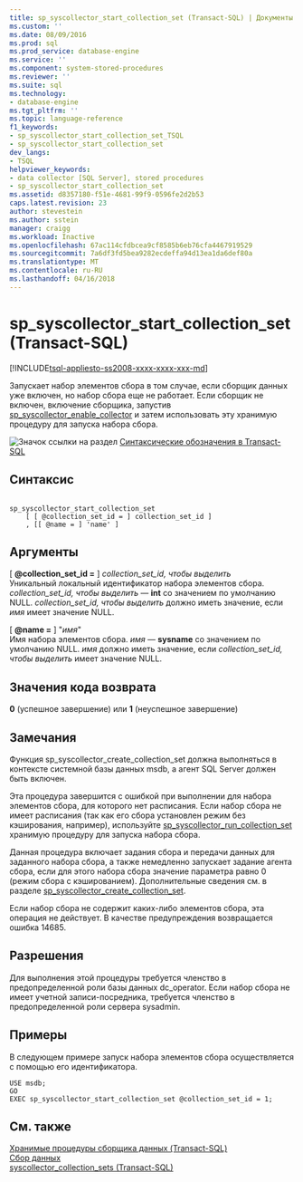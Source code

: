 ```yaml
---
title: sp_syscollector_start_collection_set (Transact-SQL) | Документы Microsoft
ms.custom: ''
ms.date: 08/09/2016
ms.prod: sql
ms.prod_service: database-engine
ms.service: ''
ms.component: system-stored-procedures
ms.reviewer: ''
ms.suite: sql
ms.technology:
- database-engine
ms.tgt_pltfrm: ''
ms.topic: language-reference
f1_keywords:
- sp_syscollector_start_collection_set_TSQL
- sp_syscollector_start_collection_set
dev_langs:
- TSQL
helpviewer_keywords:
- data collector [SQL Server], stored procedures
- sp_syscollector_start_collection_set
ms.assetid: d8357180-f51e-4681-99f9-0596fe2d2b53
caps.latest.revision: 23
author: stevestein
ms.author: sstein
manager: craigg
ms.workload: Inactive
ms.openlocfilehash: 67ac114cfdbcea9cf8585b6eb76cfa4467919529
ms.sourcegitcommit: 7a6df3fd5bea9282ecdeffa94d13ea1da6def80a
ms.translationtype: MT
ms.contentlocale: ru-RU
ms.lasthandoff: 04/16/2018
---
```

# <a name="spsyscollectorstartcollectionset-transact-sql"></a>sp_syscollector_start_collection_set (Transact-SQL)
[!INCLUDE[tsql-appliesto-ss2008-xxxx-xxxx-xxx-md](../../includes/tsql-appliesto-ss2008-xxxx-xxxx-xxx-md.md)]

  Запускает набор элементов сбора в том случае, если сборщик данных уже включен, но набор сбора еще не работает. Если сборщик не включен, включение сборщика, запустив [sp_syscollector_enable_collector](../../relational-databases/system-stored-procedures/sp-syscollector-enable-collector-transact-sql.md) и затем использовать эту хранимую процедуру для запуска набора сбора.  

  
 ![Значок ссылки на раздел](../../database-engine/configure-windows/media/topic-link.gif "Значок ссылки на раздел") [Синтаксические обозначения в Transact-SQL](../../t-sql/language-elements/transact-sql-syntax-conventions-transact-sql.md)  
  
## <a name="syntax"></a>Синтаксис  
  
```  
  
sp_syscollector_start_collection_set   
    [ [ @collection_set_id = ] collection_set_id ]  
    , [[ @name = ] 'name' ]   
```  
  
## <a name="arguments"></a>Аргументы  
 [  **@collection_set_id =** ] *collection_set_id, чтобы выделить*  
 Уникальный локальный идентификатор набора элементов сбора. *collection_set_id, чтобы выделить* — **int** со значением по умолчанию NULL. *collection_set_id, чтобы выделить* должно иметь значение, если *имя* имеет значение NULL.  
  
 [  **@name =** ] "*имя*"  
 Имя набора элементов сбора. *имя* — **sysname** со значением по умолчанию NULL. *имя* должно иметь значение, если *collection_set_id, чтобы выделить* имеет значение NULL.  
  
## <a name="return-code-values"></a>Значения кода возврата  
 **0** (успешное завершение) или **1** (неуспешное завершение)  
  
## <a name="remarks"></a>Замечания  
 Функция sp_syscollector_create_collection_set должна выполняться в контексте системной базы данных msdb, а агент SQL Server должен быть включен.  
  
 Эта процедура завершится с ошибкой при выполнении для набора элементов сбора, для которого нет расписания. Если набор сбора не имеет расписания (так как его сбора установлен режим без кэширования, например), используйте [sp_syscollector_run_collection_set](../../relational-databases/system-stored-procedures/sp-syscollector-run-collection-set-transact-sql.md) хранимую процедуру для запуска набора сбора.  
  
 Данная процедура включает задания сбора и передачи данных для заданного набора сбора, а также немедленно запускает задание агента сбора, если для этого набора сбора значение параметра равно 0 (режим сбора с кэшированием). Дополнительные сведения см. в разделе [sp_syscollector_create_collection_set](../../relational-databases/system-stored-procedures/sp-syscollector-create-collection-set-transact-sql.md).  
  
 Если набор сбора не содержит каких-либо элементов сбора, эта операция не действует. В качестве предупреждения возвращается ошибка 14685.  
  
## <a name="permissions"></a>Разрешения  
 Для выполнения этой процедуры требуется членство в предопределенной роли базы данных dc_operator. Если набор сбора не имеет учетной записи-посредника, требуется членство в предопределенной роли сервера sysadmin.  
  
## <a name="examples"></a>Примеры  
 В следующем примере запуск набора элементов сбора осуществляется с помощью его идентификатора.  
  
```  
USE msdb;  
GO  
EXEC sp_syscollector_start_collection_set @collection_set_id = 1;  
```  
  
## <a name="see-also"></a>См. также  
 [Хранимые процедуры сборщика данных (Transact-SQL)](../../relational-databases/system-stored-procedures/data-collector-stored-procedures-transact-sql.md)   
 [Сбор данных](../../relational-databases/data-collection/data-collection.md)   
 [syscollector_collection_sets (Transact-SQL)](../../relational-databases/system-catalog-views/syscollector-collection-sets-transact-sql.md)  
  
  
